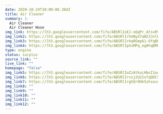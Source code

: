 ```yaml
---
date: 2020-10-24T10:00:08.384Z
title: Air Cleaner
summary: |-
  Air Cleaner
  Air Cleaner Hose
img_link: https://lh3.googleusercontent.com/fife/ABSRlIoEJ-oQqPr_AtsxRVQPPpIELX4iD0xdPqafQaT8tw2eCmYg1m3e_gx033r0U3UzWhOnpCl8wec07A5AjuHaX6INouA_803cIbhHrpzFjhA-CU7c0WBbUr6k9G9IMk6ZeGwx8Q6YrV00jSgUJuogSIWNOoQnYVCZE2GJkEMHgSK91qeyn9kBCHZ0S1OXgyUYnZ9Y8-L_HILCWsI59OfjjhltXzm3jqPrOH9zKnw42DBn4n4GMKWxZB4vpBJGY2plwGAxZ5abd_LVL-dMpEFzN--RWsAar6bBzrrEQeDhiPpVd0acFWuHF4waq7goUv3QkK3NnEljevI2AMBDe1fAuj2MVX1P-2A6KfkS2K5N_PQhXtxAtQTm070LtDZ49wogpIJuCI2O3Tx0ioVKiHQVYEDX2_54e-B6BkD3CzoDPE8i9ptFvDFrs3-XFOWs5DwJZzxHBFL5hNM_Dc4Xn6ZwfoKi7wSpdQ5-EGgLSHEH-GuSYVwzAr8MLRFrEP8xQNgh02w21vU2qSoS588tUSVVVFgLIJEJWiBt1-6YOsBYLMu6tiRkUtvO_tHP-ufi9_hZbhpFJpbdvuv1OPv4_HjsFNw4TydqXllh3M2Dome4YPW5Gx200XIfMIPVv870_zMNR0WZM0xXQU1ChmqbpOGZ9LTylmGC_5WQ9iSLcutI-oIej2ayORW83t51MiQiJE63Z-NxEFsN88IiaJLdrNzQlffO_n75OQLSqg=w851-h666-ft
img_link2: https://lh3.googleusercontent.com/fife/ABSRlIrhUNyX7aW23JnlB_hGwLlUSfpSLrscNrW5PtMXGiMCyPVP3bwbPsH5Kpkwrp3Af1T4VIUMsebdTosW7ZRfcHdlIVJdOJWDRMZok28cvdOvbGm-HgMiWPtjcSFnuvjEYvM26UT6jH3NEHP0bDDFqC_u0L3tnVYnFT39D7CZ01LD4CR2MTVgkDcvdVBW4FjDliHz8kBNRt4DJuhyW8DGoNZSCjP-mWvXSePUKazOufhI-Lq__Lfmh-9q5J2KiB9kJhzhCsaWjiXB7nPKIShUEMexFEKMEH8yCu74kiVypGI1qMwAaVg1MgW9z-yaMmQUAiBhUh7RxdCJ6hx3CEiq36GRzXsy4ejvQBy4ahjXkiHGrFu4as8gZCtNkRk8S61IgF9CDej-aJS76_1i63MNm0F5A-VRgnAC7KM9_F8o9oR3b6QZFzNzlWShN_QxfJM8TS-M58LHxBi28xgb7LXwfvyJJzaN9inlWCTUTt8nDzkZOf-ZmeY6rMEI7dABA11P7OM9ZZYjFij8cM0MqK9bw229ANnzmu4bteQEoDpoxzZHsiii-mHQ4hIW9qzg7IhQoCKdvTYzrnpYFEXiagbeHfg6Da-fHUBaUKuepGaEUviXFq5cRjDe6ws4yO1osc6tNuQuos4vgaLirTfXVfj4YlP-PO5JfFc2ZlBHB9a076O_k5222Ypmsv-Nsw0Q0rW6vMjHLyGFeVOfOteZ_AjBanr_zvL13oWc-A=w851-h666-ft
img_link3: https://lh3.googleusercontent.com/fife/ABSRlIrkqRGmp61-OfqBHlg6Ikw6yJP6cvyZSaJopv-WjmeFp_m_aRkn7-wF6fX9bw1Jlf1OaObnmZr2GxliM-b8QVSPNE30ESxem3R4w3W5RhvVn6-nhSW3R5kmH2MxM3wF0M4Mx2375iWxK_659iTb7RG0UuW9bJYTTK0SseNuieNhI_Bx7GP9dlXQLSsxMXCHlFREyeJBZX7COroIl87II9KWuBhbix0_5TvDIBohEqsabQpQHa5BilZo0WmyjRMsUbPWlJHcbFgDKWAdqTdQQzL3bmag6fsxrmoYygQd-EKKc55lelXIHkG1mDp-TVZJ7PI_yjIBtZnPXSwzJTZatm2Z4pSiJPFNnnnHHbrUORwsE9-Ah1sKj9NBHwzAgKuH6nREHm-zpaCRTTEDwVUROVd1aKZ44Yg2QBdfgghchqX-Q9uJLU5MK3_PVRgQoOo7cgUw5h3wwLdWIw3GWPsH5B7H8hfqvG2zCdwPQpIm91tBL3Wq_KKYG6zfdxfH-Gf2HVz0vNrYJ3awLVfChpX3nBIt33q-u9GDcOg0w28g2yfYi2Ooj7Tbf-Kq9ERz8OQ_2xPZL05ZcrbQ5HlQ3mwdt34hPdKt7hHRSoeDXPQEOV_nJ8huLMgg6EOZE5-J4cnLL8gIluhiNJTSqBhkbbO3InsC9M5p4ZN0iqpL4wl9ICH944ioR-YBgiQSdtW3ChgWAp1-qqKQTHsZWVWK1Kn7B0IepFFhg_wqPA=w851-h666-ft
img_link4: https://lh3.googleusercontent.com/fife/ABSRlIpVuMPq_eg0hqBMQB5e_3XQ1dpawVBjPr7wVMnT4bgWbR_U9qdPRVDv7E1_o8DPCTvwQZ8wUQX25aO8SLB9auhngk3e4aY4ArI2OKry5zU_Gb9KgXhs20BiQifzCGrnw2DWxV2CUbWHipt6pmtClX4sBtgT18dkoyzVqqt3Il8YdVP3ROKAPDzCRdeqjOYgss9XLLpjiZnZZ-lmt-6NIpEuvrtdL3qeICFVqCPoiAG6wVLKJTnkWRpxG7obiwh5-6MuDiVshTU341gPFPbZFkXAlUHOlbfkB6aWnbXige91N48VTmWTQtTKRSdf582wojc5PkiHknpsJ_fupJvM52ZOV_GnWnXn7Bfmr2K-HNTKlwwCXtyaiNxToo51RFh-XPt10WoCrhwIdj9iAdnVhyptQDgJTe5JmlNJa3b8rfbE7EQRECWu8_0uY6c2W4Y1Gdg5fz-J4twJU-eAsrs3BfbdTtTgb_JaKhPVtCtT3Bx9l12gbvxHggGdqPpUhLtgD9zxbmvXcHElA_TPzQ_m2c5R9x3PK3XB7SqkouO6Fd__tB6muIarPlu_J8ymigBStSrYwkkiRAFDXYv8tlx5xbtzJPCdYd8s-qgs0LKTZV50oXdP48nKdGCrJZP_HQbB4nBnqsuBbQmAxwPyiognvPNMcuNRAwq9wubV_IG0AJ_caL7KrM6Y_W_Kp3SUhU8XURJFnPyj39udHLzpWNCgnm_EYRuBqAALvw=w851-h666-ft
type: engine
status: surplus
source_link: ""
live_link: ""
homepage: "false"
img_link5: https://lh3.googleusercontent.com/fife/ABSRlIoZzAtkuLHboI1ouUr9zVkEqMavRjRQ8UCDIC4o8Yczp-WxQuVFibqmf3SWNreZpsP_nEQqY1NVKyv7v5TTTj-Lwd2xfany3SAtu5RKqa3ekpXfU6eK_627q1sL3OyEFO9imc_5G_scafKuYG94iGZkwtyOF_ukyIG0Wbs19pIxVDjSE76vN6DqdM8Zl-uwXEMpRPPym6dvvNXya8XB6zL8cJIU4i2w9sGt2fY28M-vmnvWHlVagbKxHq0iY62rYFRWD2Ume-JfR-li6o9dNtELmLJeKhZjLv4ocNaFjinsDuhxkaBnCAqubnfL8wjRv16CEUkWvWjxNUk4QDcXyfVSza3M0O9NPGNvfJe_3KOL0pG8wXIpT1xHWLAynqXN6DyzuPZ6vnFOFaGAWRqkb0El4QD7inbMVKIXDwBs47lgeiGsNHbY_2xfE4MNQk14RMzOmgF4wmWpq6IHwhoc8t6Swi1ADH01KosQmxvhJ0ytZ_KhTxo8sEmSqyCKBHGPbo0VAE5UYC7XCP2aGm20y2xkGWWXjqC4s9hkP4EIsuAetJkog6Lvaz40knGRRd7XuUaqc0WxZiwdxzccuCxh8kxxx5bqqaGd2OspG7CEhb29Qg3W6sCKRJOQdKM60AZ4fPetg4bu152ywAYPLmTmreFy0x-D3J_B9nta8_RC_OswmONK9sX2y0mbvdxFl_uNU6XbCO-KQAsN2WFvWXq0_DqiJOcPlpiHEQ=w851-h666-ft
img_link6: https://lh3.googleusercontent.com/fife/ABSRlIrvsj2U2IofqQOC50X6wR4VVZEtsIBW7yLMrcLcs4fk9vSztejNDBhLN_ANABpXvhG2Dv4ESFD34sU1umqH9mfw3X7W1TFw_ojgeanqvsX_gwgor8IE8-xgP9utMDKDoiKLc2aHivzwBuvl1HxG2DxC3aQtYKQtkiAthHD0y-1yAxTiPoiHuP8Hqls027ODdQgR4LmGA-uEId9cTQ0gdZYt4rfGP_06KKP3eeoOxhKsGVq6DC3Ggp8205aOpTxECmPaSepI8BOoCQpfQpBtQ79bLLpdJuJvCT9T3WdjwYdjHAz_OjLT556cpqJYJKpd94GhWCHIOuCOgkhKKqwsooQnCVzLYT9P-iDF_UoDhFB-l8jlNrgiHEyqhNcTNkdN31Fu-sijlbmpM1UZ62tWos0wtrt70OV5XOy_zfAnjEzFwBA5oKmR9XTSXbRdb_Z-FJfDZSDWKteuBzS4mMvlfbqq5rdFHaJyvLch0BuYpm0AvqCeXTJPlXpcyQSJuLOFJIBRijL2Ut251EvLxR3auUdIkebHuSfuF_DfI9RrsuPKojn4sBtcEHZg0Uos8_e7QBffTaz_jC0OWLrA-T5jO8BmKZVVhwSdbR47VYhPZnKbeuJTqqtRNo_T2_-XeG1q1Dit1gPMUVAZJojgm926WNjDMO0BZ-LtXeRyXG0tKD5FNgIjK3UERsU_vxNUy_8FSrss7RCiZIECsCsavDMg4OnLpAD_zCHQPg=w851-h666-ft
img_link7: https://lh3.googleusercontent.com/fife/ABSRlIrghQr9Hk5zhsovq5yyGBiHit0gXqL1f9p6GstCfkyPLCzjXXnUNPnLFU18V2xTTTZhpzYvd2CGzj3rABKDHDM8CG514rODXfNdiqmCb3C4HHrIc-zus67Np7piBM4L-NPRRx4E70_5OZELwi0FJ-Tdhvx_NDftuYeE39bbFDS8Vue3AZoRp4eIjCZFKDBnAcpxOM-qSehSW0H2gwfuFSwQb7c7gFt7FjAYqt-Q1ll1wcmwAHp5S0Qjh8egHWRSWXmmd8M1e68oM2OSDx7cO0kgHci9MAMw28out-k55aN2oGVK3zi38RWNWI0XnKk850dH2aMBTEIn49BmlP6BB3ohsNB_LYZbK2g6x9QsabCEbWDG7OZrx8qqBqrpMU5l8XRmVaJflSB_e7uCCTcNe47umc8NpfCO9Z5OLSrBaQPLaaQtaMAY9pPBJzQxce4t3Rp5AVOz1bZIh7WNLrCI4hFb4v2DYc1j3yt7pI9R0wRVdfjksO1kuFN-LjZV8EmlSrIxrejyX9g9E0U47-8A4KVxJxWdW9fqAb16v_BVlAuJrhiIbDDyALxWGPQZggNEPRS6NlzV8eRcxcakoP6sOpIGDvu01K4OjwDv0Xtz1Dpf6xGyWZa3260-mnk5tjPAgtdzRTw4lO-05-M89aI9D3XdfIgkDwehuGe6fOKiaj6Epbrh4GOMOrpFaWDBCAmYaKB1wQtHDFJ-1C-sFLeCGDjYHoQQVnDH7Q=w851-h666-ft
img_link8: ""
img_link9: ""
img_link10: ""
img_link11: ""
img_link12: ""
---
```

